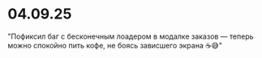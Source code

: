 # 04.09.25

"Пофиксил баг с бесконечным лоадером в модалке заказов — теперь можно спокойно пить кофе, не боясь зависшего экрана ☕️😅"
